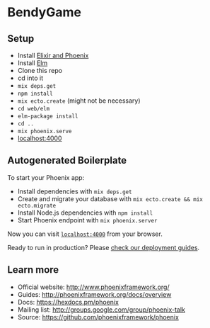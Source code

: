 # BendyGame

## Setup
- Install [Elixir and Phoenix](http://www.phoenixframework.org/docs/installation)
- Install [Elm](http://elm-lang.org:1234/install)
- Clone this repo
- cd into it
- `mix deps.get`
- `npm install`
- `mix ecto.create` (might not be necessary)
- `cd web/elm`
- `elm-package install`
- `cd ..`
- `mix phoenix.serve`
- [localhost:4000](http://localhost:4000)

## Autogenerated Boilerplate

To start your Phoenix app:

  * Install dependencies with `mix deps.get`
  * Create and migrate your database with `mix ecto.create && mix ecto.migrate`
  * Install Node.js dependencies with `npm install`
  * Start Phoenix endpoint with `mix phoenix.server`

Now you can visit [`localhost:4000`](http://localhost:4000) from your browser.

Ready to run in production? Please [check our deployment guides](http://www.phoenixframework.org/docs/deployment).

## Learn more

  * Official website: http://www.phoenixframework.org/
  * Guides: http://phoenixframework.org/docs/overview
  * Docs: https://hexdocs.pm/phoenix
  * Mailing list: http://groups.google.com/group/phoenix-talk
  * Source: https://github.com/phoenixframework/phoenix
